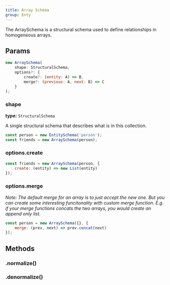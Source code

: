 ```yaml
---
title: Array Schema
group: Enty
---
```


The ArraySchema is a structural schema used to define relationships in homogeneous arrays.

## Params

```js
new ArraySchema(
    shape: StructuralSchema,
    options?: {
        create?: (entity: A) => B,
        merge?: (previous: A, next: B) => C
    }
);
```

### shape 
**type:** `StructuralSchema`  

A single structural schema that describes what is in this collection.

```jsx live=true
const person = new EntitySchema('person');
const friends = new ArraySchema(person);
```

### options.create 
<Create/>

```js
const friends = new ArraySchema(person, {
    create: (entity) => new List(entity)
});
```

### options.merge 
<Merge default="(previous, next) => next" />

_Note: The default merge for an array is to just accept the new one. But you can
create some interesting funcitonality with custom merge function. E.g. if your merge functions concats
the two arrays, you would create an append only list._

```js
const person = new ArraySchema({}, {
    merge: (prev, next) => prev.concat(next)
});
```


## Methods

### .normalize()
<Normalize />

### .denormalize()
<Denormalize />

